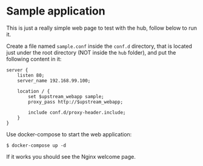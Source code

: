 # Sample application

This is just a really simple web page to test with the hub,
follow below to run it.

Create a file named `sample.conf` inside the `conf.d` directory,
that is located just under the root directory (NOT inside the `hub` folder),
and put the following content in it:

    server {
        listen 80;
        server_name 192.168.99.100;
        
        location / {
            set $upstream_webapp sample;
            proxy_pass http://$upstream_webapp;
            
            include conf.d/proxy-header.include;
        }
    }

Use docker-compose to start the web application:

    $ docker-compose up -d

If it works you should see the Nginx welcome page.